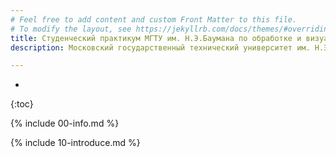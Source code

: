 ```yaml
---
# Feel free to add content and custom Front Matter to this file.
# To modify the layout, see https://jekyllrb.com/docs/themes/#overriding-theme-defaults
title: Cтуденческий практикум МГТУ им. Н.Э.Баумана по обработке и визуализации графов
description: Московский государственный технический университет им. Н.Э.Баумана, 31 октября - 4 декабря 2022

---
```

* 
{:toc}

{% include 00-info.md %}

{% include 10-introduce.md %}